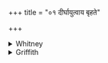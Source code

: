 +++
title = "०१ दीर्घायुत्वाय बृहते"

+++

<details><summary>Whitney</summary>

### Translation
1. In order to length of life, to great joy, we, taking no harm, all the  
time capable (*dakṣ*), bear the *jan̄giḍá*, the *víṣkandha*-spoiling  
amulet.

### Notes
Ppp. has 1 **a, b** with 2 **c, d** as its first verse; very possibly  
the two half-verses between have fallen out in the ms.; it has in **b**  
*ṛṣyambho ṛkṣamāṇā* (for *rakṣ-*) *s-*. The comm. has *rakṣamāṇās* also;  
it is the better reading. The comm. gives no further identification of  
*jan̄giḍa* than that it is "a kind of tree" (adding *vārāṇasyām  
prasiddhaḥ*, 'familiarly known at Benares'!); he defines *viṣkandha* in  
the same manner as above, to i. 16. 3.
</details>

<details><summary>Griffith</summary>

For length of life, for mighty joy, uninjured, ever showing strength. We wear Vishkandha's antidote, the Amulet of Jangida.
</details>
